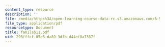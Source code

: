 ```yaml
---
content_type: resource
description: ''
file: /media/https%3A/open-learning-course-data-rc.s3.amazonaws.com/6-542j-laboratory-on-the-physiology-acoustics-and-perception-of-speech-fall-2005/293fffcf05c6da893dfbd44ef8a7387f_fa01lab11.pdf
file_type: application/pdf
resourcetype: Document
title: fa01lab11.pdf
uid: 293fffcf-05c6-da89-3dfb-d44ef8a7387f
---
```

